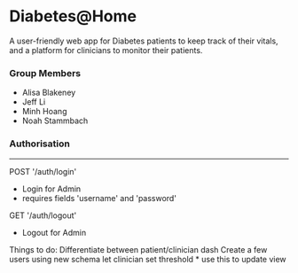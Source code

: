 # Diabetes@Home

A user-friendly web app for Diabetes patients to keep track of their vitals, and a platform for clinicians to monitor their patients.

### Group Members
* Alisa Blakeney 
* Jeff Li
* Minh Hoang
* Noah Stammbach


### Authorisation
----
POST '/auth/login'
- Login for Admin
- requires fields 'username' and 'password'

GET '/auth/logout'
- Logout for Admin

Things to do: 
Differentiate between patient/clinician dash 
Create a few users using new schema 
let clinician set threshold * use this to update view
